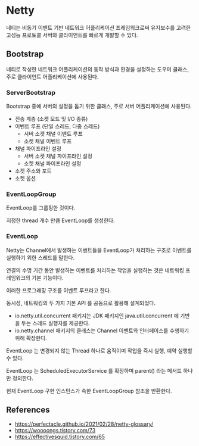 # Netty

네티는 비동기 이벤트 기반 네트워크 어플리케이션 프레임워크로써 유지보수를 고려한 고성능 프로토콜 서버와 클라이언트를 빠르게 개발할 수 있다.

## Bootstrap

네티로 작성한 네트워크 어플리케이션의 동작 방식과 환경을 설정하는 도우미 클래스, 주로 클라이언트 어플리케이션에 사용된다.

### ServerBootstrap

Bootstrap 중에 서버의 설정을 돕기 위한 클래스, 주로 서버 어플리케이션에 사용된다.

- 전송 계층 (소켓 모드 및 I/O 종류)
- 이벤트 루프 (단일 스레드, 다중 스레드)
    - 서버 소켓 채널 이벤트 루프
    - 소켓 채널 이벤트 루프
- 채널 파이프라인 설정
    - 서버 소켓 채널 파이프라인 설정
    - 소켓 채널 파이프라인 설정
- 소켓 주소와 포트
- 소켓 옵션

### EventLoopGroup

EventLoop를 그룹핑한 것이다.

지정한 thread 개수 만큼 EventLoop를 생성한다.


### EventLoop

Netty는 Channel에서 발생하는 이벤트들을 EventLoop가 처리하는 구조로 이벤트를 실행하기 위한 스레드를 말한다. 

연결의 수명 기간 동안 발생하는 이벤트를 처리하는 작업을 실행하는 것은 네트워킹 프레임워크의 기본 기능이다.

이러한 프로그래밍 구조를 이벤트 루프라고 한다. 

동시성, 네트워킹의 두 가지 기본 API 를 공동으로 활용해 설계되었다.  

- io.netty.util.concurrent 패키지는 JDK 패키지인 java.util.concurrent 에 기반을 두는 스레드 실행자를 제공한다. 
- io.netty.channel 패키지의 클래스는 Channel 이벤트와 인터페이스를 수행하기 위해 확장한다. 

EventLoop 는 변경되지 않는 Thread 하나로 움직이며 작업을 즉시 실행, 예약 실행할 수 있다. 

EventLoop 는 ScheduledExecutorService 를 확장하며 parent() 라는 메서드 하나만 정의한다. 

현재 EventLoop 구현 인스턴스가 속한 EventLoopGroup 참조을 반환한다.


## References

- https://perfectacle.github.io/2021/02/28/netty-glossary/
- https://woooongs.tistory.com/73
- https://effectivesquid.tistory.com/65